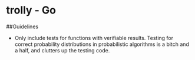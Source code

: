 trolly - Go
===========

##Guidelines
* Only include tests for functions with verifiable results. Testing for correct probability distributions in probabilistic algorithms is a bitch and a half, and clutters up the testing code.